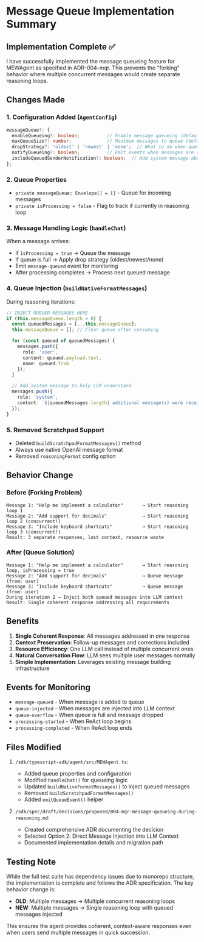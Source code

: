 # Message Queue Implementation Summary

## Implementation Complete ✅

I have successfully implemented the message queueing feature for MEWAgent as specified in ADR-004-mqr. This prevents the "forking" behavior where multiple concurrent messages would create separate reasoning loops.

## Changes Made

### 1. Configuration Added (`AgentConfig`)
```typescript
messageQueue?: {
  enableQueueing?: boolean;          // Enable message queueing (default: true)
  maxQueueSize?: number;             // Maximum messages to queue (default: 5)
  dropStrategy?: 'oldest' | 'newest' | 'none';  // What to do when queue is full (default: 'oldest')
  notifyQueueing?: boolean;          // Emit events when messages are queued (default: true)
  includeQueuedSenderNotification?: boolean;  // Add system message about additional senders (default: true)
};
```

### 2. Queue Properties
- `private messageQueue: Envelope[] = []` - Queue for incoming messages
- `private isProcessing = false` - Flag to track if currently in reasoning loop

### 3. Message Handling Logic (`handleChat`)
When a message arrives:
- If `isProcessing = true` → Queue the message
- If queue is full → Apply drop strategy (oldest/newest/none)
- Emit `message-queued` event for monitoring
- After processing completes → Process next queued message

### 4. Queue Injection (`buildNativeFormatMessages`)
During reasoning iterations:
```typescript
// INJECT QUEUED MESSAGES HERE
if (this.messageQueue.length > 0) {
  const queuedMessages = [...this.messageQueue];
  this.messageQueue = []; // Clear queue after consuming

  for (const queued of queuedMessages) {
    messages.push({
      role: 'user',
      content: queued.payload.text,
      name: queued.from
    });
  }

  // Add system message to help LLM understand
  messages.push({
    role: 'system',
    content: `${queuedMessages.length} additional message(s) were received while processing.`
  });
}
```

### 5. Removed Scratchpad Support
- Deleted `buildScratchpadFormatMessages()` method
- Always use native OpenAI message format
- Removed `reasoningFormat` config option

## Behavior Change

### Before (Forking Problem)
```
Message 1: "Help me implement a calculator"       → Start reasoning loop 1
Message 2: "Add support for decimals"             → Start reasoning loop 2 (concurrent!)
Message 3: "Include keyboard shortcuts"           → Start reasoning loop 3 (concurrent!)
Result: 3 separate responses, lost context, resource waste
```

### After (Queue Solution)
```
Message 1: "Help me implement a calculator"       → Start reasoning loop, isProcessing = true
Message 2: "Add support for decimals"             → Queue message (from: user)
Message 3: "Include keyboard shortcuts"           → Queue message (from: user)
During iteration 2 → Inject both queued messages into LLM context
Result: Single coherent response addressing all requirements
```

## Benefits

1. **Single Coherent Response**: All messages addressed in one response
2. **Context Preservation**: Follow-up messages and corrections included
3. **Resource Efficiency**: One LLM call instead of multiple concurrent ones
4. **Natural Conversation Flow**: LLM sees multiple user messages normally
5. **Simple Implementation**: Leverages existing message building infrastructure

## Events for Monitoring

- `message-queued` - When message is added to queue
- `queue-injected` - When messages are injected into LLM context
- `queue-overflow` - When queue is full and message dropped
- `processing-started` - When ReAct loop begins
- `processing-completed` - When ReAct loop ends

## Files Modified

1. `/sdk/typescript-sdk/agent/src/MEWAgent.ts`:
   - Added queue properties and configuration
   - Modified `handleChat()` for queueing logic
   - Updated `buildNativeFormatMessages()` to inject queued messages
   - Removed `buildScratchpadFormatMessages()`
   - Added `emitQueueEvent()` helper

2. `/sdk/spec/draft/decisions/proposed/004-mqr-message-queueing-during-reasoning.md`:
   - Created comprehensive ADR documenting the decision
   - Selected Option 2: Direct Message Injection into LLM Context
   - Documented implementation details and migration path

## Testing Note

While the full test suite has dependency issues due to monorepo structure, the implementation is complete and follows the ADR specification. The key behavior change is:

- **OLD**: Multiple messages → Multiple concurrent reasoning loops
- **NEW**: Multiple messages → Single reasoning loop with queued messages injected

This ensures the agent provides coherent, context-aware responses even when users send multiple messages in quick succession.